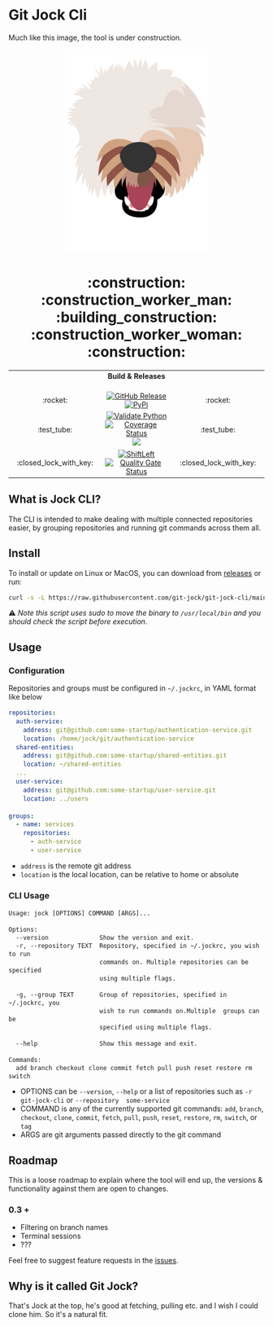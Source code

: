 # Git Jock Cli

Much like this image, the tool is under construction.

<p align="center">
<img src="docresrouces/jock.png" data-canonical-src="docresrouces/jock.png" height="400" alt="Jock" title="Jock"/>
</p>

<h1 align="center">:construction: :construction_worker_man: :building_construction: :construction_worker_woman: :construction:</h1>


<table>
  <tr>
    <td align="center" colspan="3">
      <strong>Build & Releases<strong>
      <a href="#"><img src="docresrouces/line.png" height="1"></a>
    </td>
  </tr>
  
  <tr>
    <td align="center">:rocket:</td>
    <td align="center">
      <a href="https://github.com/git-jock/git-jock-cli/releases/latest"><img src="https://img.shields.io/github/v/release/git-jock/git-jock-cli?label=GH%20Release&logo=github" alt="GitHub Release" height="20"></a>
      <a href="https://pypi.org/project/git-jock/"><img src="https://img.shields.io/pypi/v/git-jock?logo=python&label=PyPI" alt="PyPi" height="20"></a>
    </td>
    <td align="center">:rocket:</td>
  </tr>

  <tr>
    <td align="center">:test_tube:</td>
    <td align="center">
      <a href="https://github.com/git-jock/git-jock-cli/actions"><img src="https://github.com/git-jock/git-jock-cli/workflows/Validate%20Python/badge.svg" alt="Validate Python" height="20"></a>
      <a href='https://coveralls.io/github/git-jock/git-jock-cli'><img src='https://coveralls.io/repos/github/git-jock/git-jock-cli/badge.svg' alt='Coverage Status' /></a>
      <a href="https://bestpractices.coreinfrastructure.org/projects/4345"><img src="https://bestpractices.coreinfrastructure.org/projects/4345/badge"></a>
    </td>
    <td align="center">:test_tube:</td>
  </tr>

  <tr>
    <td align="center">:closed_lock_with_key:</td>
    <td align="center">
      <a href="https://github.com/git-jock/git-jock-cli/actions"><img src="https://github.com/git-jock/git-jock-cli/workflows/ShiftLeft/badge.svg" alt="ShiftLeft" height="20"></a>
      <a href="https://sonarcloud.io/dashboard?id=git-jock_git-jock-cli"><img src="https://sonarcloud.io/api/project_badges/measure?project=git-jock_git-jock-cli&metric=alert_status" alt="Quality Gate Status" height="20"></a>
    </td>
    <td align="center">:closed_lock_with_key:</td>
  </tr>
</table>

## What is Jock CLI?

The CLI is intended to make dealing with multiple connected repositories easier, by grouping repositories and running 
git commands across them all.

## Install

To install or update on Linux or MacOS, you can download from 
[releases](https://github.com/git-jock/git-jock-cli/releases/latest) or run:
```bash
curl -s -L https://raw.githubusercontent.com/git-jock/git-jock-cli/main/scripts/install.sh | bash
```
:warning: _Note this script uses sudo to move the binary to `/usr/local/bin` and you should check the script before 
execution._

## Usage

### Configuration

Repositories and groups must be configured in `~/.jockrc`, in YAML format like below

```yaml
repositories:
  auth-service:
    address: git@github.com:some-startup/authentication-service.git
    location: /home/jock/git/authentication-service
  shared-entities:
    address: git@github.com:some-startup/shared-entities.git
    location: ~/shared-entities
  ...
  user-service:
    address: git@github.com:some-startup/user-service.git
    location: ../users

groups:
  - name: services
    repositories:
      - auth-service
      - user-service
```

- `address` is the remote git address
- `location` is the local location, can be relative to home or absolute

### CLI Usage

```
Usage: jock [OPTIONS] COMMAND [ARGS]...

Options:
  --version              Show the version and exit.
  -r, --repository TEXT  Repository, specified in ~/.jockrc, you wish to run
                         commands on. Multiple repositories can be specified
                         using multiple flags.

  -g, --group TEXT       Group of repositories, specified in ~/.jockrc, you
                         wish to run commands on.Multiple  groups can be
                         specified using multiple flags.

  --help                 Show this message and exit.

Commands:
  add branch checkout clone commit fetch pull push reset restore rm switch
```
- OPTIONS can be `--version`, `--help` or a list of repositories such as `-r git-jock-cli` or `--repository 
some-service`
- COMMAND is any of the currently supported git commands: `add`, `branch`, `checkout`, `clone`, `commit`, `fetch`, 
`pull`, `push`, `reset`, `restore`, `rm`, `switch`, or `tag`
- ARGS are git arguments passed directly to the git command


## Roadmap

This is a loose roadmap to explain where the tool will end up, the versions & functionality against them are open to 
changes.

### 0.3 +

- Filtering on branch names
- Terminal sessions
- ???

Feel free to suggest feature requests in the [issues](https://github.com/git-jock/git-jock-cli/issues).

## Why is it called Git Jock?

That's Jock at the top, he's good at fetching, pulling etc. and I wish I could clone him. So it's a natural fit.
